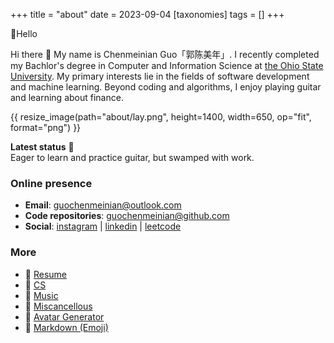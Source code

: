+++
title = "about"
date = 2023-09-04
[taxonomies]
tags = []
+++

👋Hello

Hi there 👋 My name is Chenmeinian Guo「郭陈美年」. I recently completed my Bachlor's degree in Computer and Information Science at [the Ohio State University](https://www.osu.edu).
My primary interests lie in the fields of software development and machine learning. Beyond coding and algorithms, I enjoy playing guitar and learning about finance.

{{ resize_image(path="about/lay.png", height=1400, width=650, op="fit", format="png") }}


**Latest status** 🎸 \
Eager to learn and practice guitar, but swamped with work.


### Online presence
- **Email**: guochenmeinian@outlook.com
- **Code repositories**: [guochenmeinian@github.com](https://github.com/guochenmeinian)
- **Social**: [instagram](https://www.instagram.com/__arist/) | [linkedin](https://www.linkedin.com/in/guochenmeinian) | [leetcode](https://leetcode.com/guochenmeinian/)
  

### More
- 🔗 [Resume](/resume)
- 📰 [CS](/blogs/cs-resources/) 
- 🎼 [Music](/blogs/music-resources/)
- 📃 [Miscancellous](/blogs/miscancellous/)
- 🐩 [Avatar Generator](https://txstc55.github.io/simple-avatar/)
- 📝 [Markdown (Emoji)](https://gist.github.com/rxaviers/7360908)

